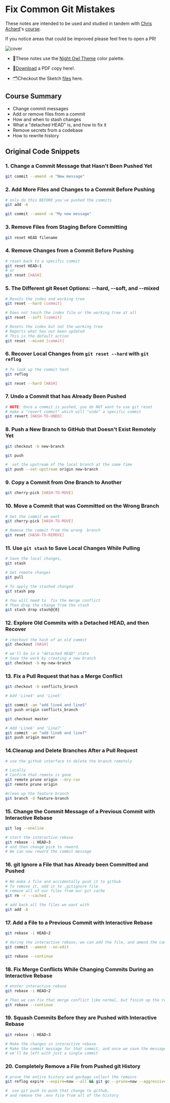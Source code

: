 # Fix Common Git Mistakes

These notes are intended to be used and studied in tandem with [Chris Achard](https://egghead.io/instructors/chris-achard)'s [course](https://egghead.io/courses/fix-common-git-mistakes).

If you notice areas that could be improved please feel free to open a PR!

![cover](./cover.png)

- 🎨These notes use the [Night Owl Theme](https://github.com/sdras/night-owl-vscode-theme) color palette.

- 📄[Download](<(https://github.com/laurosilvacom/fix-common-git-mistakes-notes/raw/master/Notes.pdf)>) a PDF copy here!.

- 🗂Checkout the Sketch [files](https://github.com/laurosilvacom/fix-common-git-mistakes-notes/raw/master/Notes.sketch) here.

## Course Summary

- Change commit messages
- Add or remove files from a commit
- How and when to stash changes
- What a "detached HEAD" is, and how to fix it
- Remove secrets from a codebase
- How to rewrite history

## Original Code Snippets

### 1. Change a Commit Message that Hasn't Been Pushed Yet

```bash
git commit --amend -m "New message"
```

### 2. Add More Files and Changes to a Commit Before Pushing

```bash
# only do this BEFORE you've pushed the commits
git add -A

git commit --amend -m "My new message"
```

### 3. Remove Files from Staging Before Committing

```bash
git reset HEAD filename
```

### 4. Remove Changes from a Commit Before Pushing

```bash
# reset back to a specific commit
git reset HEAD~1
# or
git reset [HASH]
```

### 5. The Different git Reset Options: --hard, --soft, and --mixed

```bash
# Resets the index and working tree
git reset --hard [commit]

# Does not touch the index file or the working tree at all
git reset --soft [commit]

# Resets the index but not the working tree
# Reports what has not been updated
# This is the default action
git reset --mixed [commit]
```

### 6. Recover Local Changes from `git reset --hard` with `git reflog`

```bash
# To look up the commit hash
git reflog

git reset --hard [HASH]
```

### 7. Undo a Commit that has Already Been Pushed

```bash
# NOTE: Once a commit is pushed, you do NOT want to use git reset
# make a "revert commit" which will "undo" a specific commit
git revert [HASH-TO-UNDO]
```

### 8. Push a New Branch to GitHub that Doesn't Exist Remotely Yet

```bash
git checkout -b new-branch

git push

#  set the upstream of the local branch at the same time
git push --set-upstream origin new-branch
```

### 9. Copy a Commit from One Branch to Another

```bash
git cherry-pick [HASH-TO-MOVE]
```

### 10. Move a Commit that was Committed on the Wrong Branch

```bash
# Get the commit we want
git cherry-pick [HASH-TO-MOVE]

# Remove the commit from the wrong  branch
git reset [HASH-TO-REMOVE]
```

### 11. Use `git stash` to Save Local Changes While Pulling

```bash
# Save the local changes,
git stash

# Get remote changes
git pull

# To apply the stashed changed
git stash pop

# You will need to  fix the merge conflict
# Then drop the change from the stash
git stash drop stash@{0}
```

### 12. Explore Old Commits with a Detached HEAD, and then Recover

```bash
# checkout the hash of an old commit
git checkout [HASH]

# we'll be in a "detached HEAD" state
# Save the work by creating a new branch
git checkout -b my-new-branch
```

### 13. Fix a Pull Request that has a Merge Conflict

```bash
git checkout -b conflicts_branch

# Add 'Line4' and 'Line5'

git commit -am "add line4 and line5"
git push origin conflicts_branch

git checkout master

# Add 'Line6' and 'Line7'`
git commit -am "add line6 and line7"
git push origin master
```

### 14.Cleanup and Delete Branches After a Pull Request

```bash
# use the github interface to delete the branch remotely

# Locally
# Confirm that remote is gone
git remote prune origin --dry-run
git remote prune origin

#clean up the feature branch
git branch -d feature-branch
```

### 15. Change the Commit Message of a Previous Commit with Interactive Rebase

```bash
git log --oneline

# start the interactive rebase
git rebase -i HEAD~3
# and then change pick to reword.
# We can now reword the commit message
```

### 16. git Ignore a File that has Already been Committed and Pushed

```bash
# We make a file and accidentally push it to github
# To remove it, add it to .gitignore file
# remove all of our files from our git cache
git rm -r --cached .

# add back all the files we want with
git add -A
```

### 17. Add a File to a Previous Commit with Interactive Rebase

```bash
git rebase -i HEAD~2

# during the interactive rebase, we can add the file, and amend the commi
git commit --amend --no-edit

git rebase --continue
```

### 18. Fix Merge Conflicts While Changing Commits During an Interactive Rebase

```bash
# ennter interactive rebase
git rebase -i HEAD~2

# Then we can fix that merge conflict like normal, but finish up the rebase
git rebase --continue
```

### 19. Squash Commits Before they are Pushed with Interactive Rebase

```bash
git rebase -i HEAD~3

# Make the changes in interactive rebase
# Make the commit message for that commit, and once we save the message
# we'll be left with just a single commit
```

### 20. Completely Remove a File from Pushed git History

```bash
# prune the entire history and garbage collect the remains
git reflog expire --expire=now --all && git gc --prune=now --aggressive

#  use git push to push that change to github,
# and remove the .env file from all of the history
```
